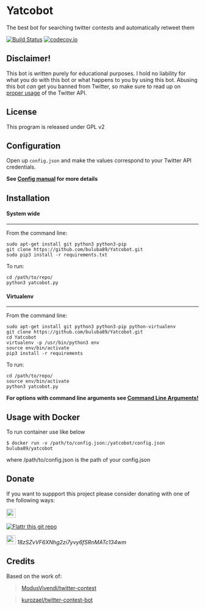 # Yatcobot
The best bot for searching twitter contests and automatically retweet them


[![Build Status](https://travis-ci.org/buluba89/Yatcobot.svg?branch=master)](https://travis-ci.org/buluba89/Yatcobot)
[![codecov.io](http://codecov.io/github/buluba89/Yatcobot/coverage.svg?branch=master)](http://codecov.io/github/buluba89/Yatcobot?branch=master)


Disclaimer!
------------

This bot is written purely for educational purposes. I hold no liability for what you do with this bot or what happens to you by using this bot. Abusing this bot *can* get you banned from Twitter, so make sure to read up on [proper usage](https://support.twitter.com/articles/76915-automation-rules-and-best-practices) of the Twitter API.

License
------------

This program is released under GPL v2


Configuration
------------

Open up `config.json` and make the values correspond to your Twitter API credentials.

**See [Config manual](docs/config.md) for more details**

Installation
------------

#### System wide
___

From the command line:
```
sudo apt-get install git python3 python3-pip
git clone https://github.com/buluba89/Yatcobot.git
sudo pip3 install -r requirements.txt
```
To run:
```
cd /path/to/repo/
python3 yatcobot.py
```

#### Virtualenv
___

From the command line:
```
sudo apt-get install git python3 python3-pip python-virtualenv
git clone https://github.com/buluba89/Yatcobot.git
cd Yatcobot
virtualenv -p /usr/bin/python3 env
source env/bin/activate
pip3 install -r requirements
```
To run:
```
cd /path/to/repo/
source env/bin/activate
python3 yatcobot.py
```
**For options with command line arguments see
[Command Line Arguments!](docs/cli.md)**

## Usage with Docker

To run container use like below

    $ docker run -v /path/to/config.json:/yatcobot/config.json buluba89/yatcobot

where /path/to/config.json is the path of your config.json

Donate
---------
If you want to suppport this project please consider donating with one of the following ways:

  <a href="https://www.paypal.com/cgi-bin/webscr?cmd=_donations&business=buluba89%40gmail%2ecom&lc=GR&item_name=John%20Buluba&currency_code=EUR&bn=PP%2dDonationsBF%3abtn_donate_SM%2egif%3aNonHosted" ><img src="https://www.dokuwiki.org/lib/exe/fetch.php?tok=d9fa04&media=https%3A%2F%2Fraw.githubusercontent.com%2Ftschinz%2Fdokuwiki_paypal_plugin%2Fmaster%2Flogo.jpg" height="24"> </a>

  [![Flattr this git repo](http://api.flattr.com/button/flattr-badge-large.png)](https://flattr.com/submit/auto?user_id=buluba89&url=https://github.com/buluba89/Yatcobot&title=Yatcobot&language=GH_PROJECT_PROG_LANGUAGE&tags=github&category=software)

  <img src="http://www.thisweekintomorrow.com/wp-content/plugins/bitmate-author-donations/images/donate.png" height="24">   *18zSZvVF6XNhg2zi7yvy6fSRnMATc134wm*


Credits
-----------
Based on the work of:
>[ModusVivendi/twitter-contest](https://github.com/ModusVivendi/twitter-contest)


>[kurozael/twitter-contest-bot](https://github.com/kurozael/twitter-contest-bot)

